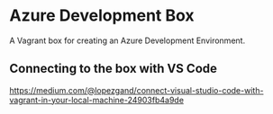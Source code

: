 # Azure Development Box

A Vagrant box for creating an Azure Development Environment.

## Connecting to the box with VS Code

https://medium.com/@lopezgand/connect-visual-studio-code-with-vagrant-in-your-local-machine-24903fb4a9de

